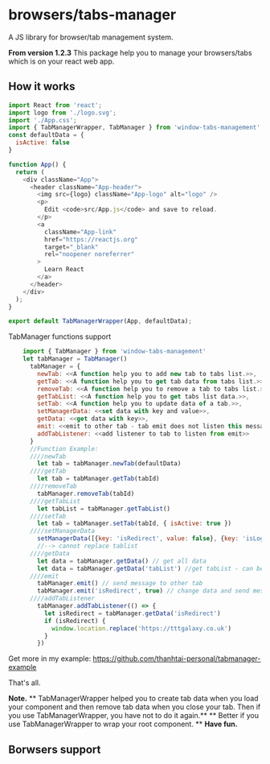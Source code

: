 # browsers/tabs-manager
A JS library for browser/tab management system. 

**From version 1.2.3** 
This package help you to manage your browsers/tabs which is on your react web app. 

## How it works
```javascript
import React from 'react';
import logo from './logo.svg';
import './App.css';
import { TabManagerWrapper, TabManager } from 'window-tabs-management'
const defaultData = {
  isActive: false
}

function App() {
  return (
    <div className="App">
      <header className="App-header">
        <img src={logo} className="App-logo" alt="logo" />
        <p>
          Edit <code>src/App.js</code> and save to reload.
        </p>
        <a
          className="App-link"
          href="https://reactjs.org"
          target="_blank"
          rel="noopener noreferrer"
        >
          Learn React
        </a>
      </header>
    </div>
  );
}

export default TabManagerWrapper(App, defaultData);
```

TabManager functions support
```javascript
    import { TabManager } from 'window-tabs-management'
    let tabManager = TabManager()
      tabManager = {
        newTab: <<A function help you to add new tab to tabs list.>>,
        getTab: <<A function help you to get tab data from tabs list.>>,
        removeTab: <<A function help you to remove a tab to tabs list.>>,
        getTabList: <<A function help you to get tabs list data.>>,
        setTab: <<A function help you to update data of a tab.>>,
        setManagerData: <<set data with key and value>>,
        getData: <<get data with key>>,
        emit: <<emit to other tab - tab emit does not listen this message>>,
        addTabListener: <<add listener to tab to listen from emit>>
      }
      //Function Example: 
      ////newTab
        let tab = tabManager.newTab(defaultData)
      ////getTab
        let tab = tabManager.getTab(tabId)
      ////removeTab
        tabManager.removeTab(tabId)
      ////getTabList
        let tabList = tabManager.getTabList()
      ////setTab
        let tab = tabManager.setTab(tabId, { isActive: true })
      ////setManagerData
        setManagerData([{key: 'isRedirect', value: false}, {key: 'isLoggedOut', value: false}])
        //--> cannot replace tablist
      ////getData
        let data = tabManager.getData() // get all data
        let data = tabManager.getData('tabList') //get tabList - can be null or undefined
      ////emit
        tabManager.emit() // send message to other tab
        tabManager.emit('isRedirect', true) // change data and send message to other tab
      ////addTabListener
        tabManager.addTabListener(() => {
          let isRedirect = tabManager.getData('isRedirect')
          if (isRedirect) {
            window.location.replace('https://tttgalaxy.co.uk')
          }
        })
```
Get more in my example: https://github.com/thanhtai-personal/tabmanager-example

That's all.

**Note.**
** TabManagerWrapper helped you to create tab data when you load your component and then remove tab data when you close your tab.
Then if you use TabManagerWrapper, you have not to do it again.**
** Better if you use TabManagerWrapper to wrap your root component. **
**Have fun.**

## Borwsers support
